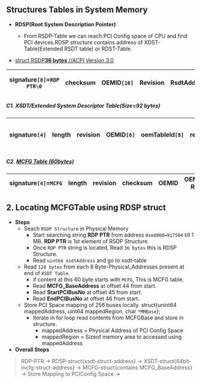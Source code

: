 ## Structures Tables in System Memory

- **RDSP(Root System Description Pointer)**
  - From RSDP-Table we can reach PCI Config space of CPU and find PCI devices.RDSP structure contains address of XDST-Table(Extended RSDT table) or RDST-Table.

- [struct RSDP**36 bytes**      //ACPI Version 3.0](https://uefi.org/sites/default/files/resources/ACPI_6_3_final_Jan30.pdf)

|signature`[8]`=`RDP PTR\0`|checksum|OEMID`[16]`|Revision|RsdtAddress|length|uint64 xsdtAddress=Physical address of xsdt tablee|extendedchecksum|reserved`[3]`|
| --- | --- | --- | --- | --- | --- | --- | --- | --- |

##### C1. XSDT/Extended System Descriptor Table(Size=92 bytes)

|signature`[4]`|length|revision|OEMID`[6]`|oemTableId`[8]`|revision|creatorId`[4]`|creatorRevision|Array-of-8Byte-Physical_Addresses-to-Description-Headers|
| --- | --- | --- | --- | --- | --- | --- | --- | --- |

##### C2. [MCFG Table (60bytes)](https://wiki.osdev.org/PCI_Express)

|signature`[4]`=`MCFG`|length|revision|checksum|OEMID|OEMID-Rev|CreatorID|CreatorRev|Reseverd|MCFG_BaseAddress(8byte)|StartPCIBusNo|EndPCIBusNo|Reserved|
| --- | --- | --- | --- | --- | --- | --- | --- | --- | --- | --- | --- | --- |


## 2. Locating MCFGTable using RDSP struct
- **Steps**
  - Seach `RSDP Structure` in Physical Memory 
    - Start searching string **RDP PTR** from address `0xe0000=917504` till 1 MB. **RDP PTR** is 1st element of RSDP Structure.
    - Once `RDP PTR` string is located, Read `36 bytes` this is RDSP Structure.
    - Read `uint64 xsdtAddress` and go to xsdt-table
  - Read `128 bytes` from each 8 Byte-Physical_Addresses present at end of `XSDT Table`.
    - if content at this 60 byte starts with `MCFG`, This is MCFG table.
    - Read **MCFG_BaseAddress** at offset 44 from start.
    - Read **StartPCIBusNo** at offset 45 from start.
    - Read **EndPCIBusNo** at offset 46 from start.
  - Store PCI Space mapping of 256 buses locally. struct{unint64 mappedAddress, uint64 mappedRegion, char `*MMBase`};
    - Iterate in for loop read contents from MCFGBase and store in structure.
      - mappedAddress = Physical Address of PCI Config Space
      - mappedRegion = Sizeof memory area to accessed using mappedAddress
- **Overall Steps**
> RDP-PTR -> RDSP-struct{xsdt-struct-address} -> XSDT-struct{64bit-mcfg-struct-address} -> MCFG-struct{contains MCFG_BaseAddress} -> Store Mapping to PCIConfig Space -> 
  


  
